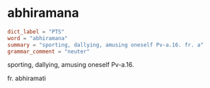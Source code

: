 # abhiramana

``` toml
dict_label = "PTS"
word = "abhiramana"
summary = "sporting, dallying, amusing oneself Pv-a.16. fr. a"
grammar_comment = "neuter"
```

sporting, dallying, amusing oneself Pv\-a.16.

fr. abhiramati

